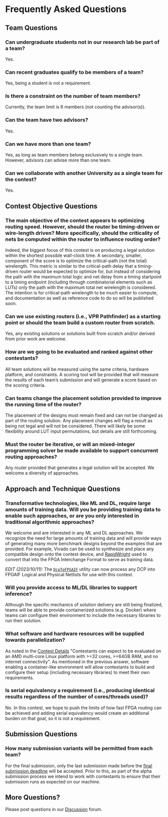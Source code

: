 # Frequently Asked Questions


## Team Questions

### Can undergraduate students not in our research lab be part of a team?

Yes.

### Can recent graduates qualify to be members of a team?

Yes, being a student is not a requirement.

### Is there a constraint on the number of team members?

Currently, the team limit is 6 members (not counting the advisor(s)).

### Can the team have two advisors?

Yes.

### Can we have more than one team?

Yes, as long as team members belong exclusively to a single team.  However, advisors can advise more than one team.

### Can we collaborate with another University as a single team for the contest?

Yes.

## Contest Objective Questions

### The main objective of the contest appears to optimizing routing speed. However, should the router be timing-driven or wire-length driven? More specifically, should the criticality of nets be computed within the router to influence routing order?

Indeed, the biggest focus of this contest is on producing a legal solution within the shortest possible wall-clock time. A secondary, smaller, component of the score is to optimize the critical-path (not the total) wirelength. This metric is similar to the critical-path delay that a timing-driven router would be expected to optimize for, but instead of considering the path with the maximum total logic and net delay from a timing startpoint to a timing endpoint (including through combinatorial elements such as LUTs) only the path with the maximum total net wirelength is considered. The intention is for critical-path wirelength to be much easier to compute, and documentation as well as reference code to do so will be published soon.

### Can we use existing routers (i.e., VPR Pathfinder) as a starting point or should the team build a custom router from scratch.

Yes, any existing solutions or solutions built from scratch and/or derived from prior work are welcome.

### How are we going to be evaluated and ranked against other contestants?

All team solutions will be measured using the same criteria, hardware platform, and constraints.  A scoring tool will be provided that will measure the results of each team’s submission and will generate a score based on the scoring criteria.  

### Can teams change the placement solution provided to improve the running time of the router?

The placement of the designs must remain fixed and can not be changed as part of the routing solution. Any placement changes will flag a result as being not legal and will not be considered.  There will likely be some flexibility around LUT input permutations, but details are still forthcoming.

### Must the router be iterative, or will an mixed-integer programming solver be made available to support concurrent routing approaches?

Any router provided that generates a legal solution will be accepted.  We welcome a diversity of approaches.

## Approach and Technique Questions

### Transformative technologies, like ML and DL, require large amounts of training data. Will you be providing training data to enable such approaches, or are you only interested in traditional algorithmic approaches?

We welcome and are interested in any ML and DL approaches.  We recognize the need for large amounts of training data and will provide ways of generating many more benchmark designs beyond the examples that are provided.  For example, Vivado can be used to synthesize and place any compatible design onto the contest device, and [RapidWright](https://github.com/Xilinx/RapidWright) used to convert that into the FPGA Interchange Format to serve as training data.  

*EDIT (2023/10/11):* The [`DcpToFPGAIF`](https://github.com/Xilinx/fpga24_routing_contest/pull/10) utility can now process any DCP into FPGAIF Logical and Physical Netlists for use with this contest.

### Will you provide access to ML/DL libraries to support inference? 

Although the specific mechanics of solution delivery are still being finalized, teams will be able to provide containerized solutions (e.g. Docker) where teams can configure their environment to include the necessary libraries to run their solution.  

### What software and hardware resources will be supplied towards parallelization?

As noted in the [Contest Details](details.html#key-details) "Contestants can expect to be evaluated on an AMD multi-core Linux platform with >=32 cores, >=64GB RAM, and no internet connectivity".  As mentioned in the previous answer, software enabling a container-like environment will allow contestants to build and configure their setup (including necessary libraries) to meet their own requirements.  

### Is serial equivalency a requirement (i.e., producing identical results regardless of the number of cores/threads used)?

No. In this contest, we hope to push the limits of how fast FPGA routing can be achieved and adding serial equivalency would create an additional burden on that goal, so it is not a requirement.

## Submission Questions

### How many submission variants will be permitted from each team?

For the final submission, only the last submission made before the [final submission deadline](index.html#important-dates) will be accepted.
Prior to this, as part of the alpha submission process we intend to work with contestants to ensure that their submission runs as expected on our machine.

## More Questions?

Please post questions in our [Discussion](https://github.com/Xilinx/fpga24_routing_contest/discussions) forum.
